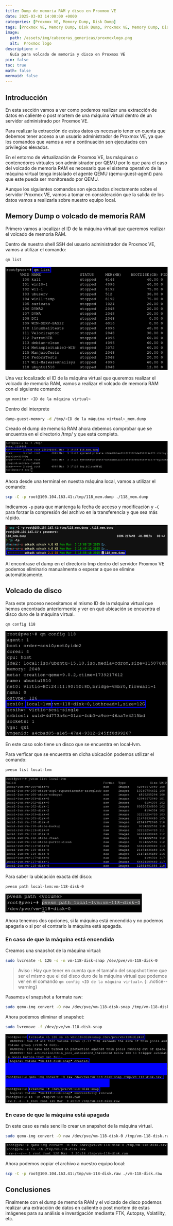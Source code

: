```yaml
---
title: Dump de memoria RAM y disco en Proxmox VE
date: 2025-03-03 14:00:00 +0000
categories: [Proxmox VE, Memory Dump, Disk Dump]
tags: [Proxmox VE, Memory Dump, Disk Dump, Proxmox VE, Memory Dump, Disk Dump, Proxmox VE, Memory Dump, Disk Dump, Proxmox VE, Memory Dump, Disk Dump]
image:
  path: /assets/img/cabeceras_genericas/proxmoxlogo.png
  alt:  Proxmox logo
description: >
  Guía para volcado de memoria y disco en Proxmox VE
pin: false  
toc: true   
math: false 
mermaid: false 
---
```


## Introducción 

En esta sección vamos a ver como podemos realizar una extracción de datos en caliente o post mortem de una máquina virtual dentro de un servidor administrado por Proxmox VE.

Para realizar la extracción de estos datos es necesario tener en cuenta que debemos tener acceso a un usuario administrador de Proxmox VE, ya que los comandos que vamos a ver a continuación son ejecutados con privilegios elevados.

En el entorno de virtualización de Proxmox VE, las máquinas o contenedores virtuales son administrador por QEMU por lo que para el caso del volcado de memoria RAM es necesario que el sistema operativo de la máquina virtual tenga instalado el agente QEMU (qemu-guest-agent) para que este pueda ser monitoreado por QEMU.

Aunque los siguientes comandos son ejecutados directamente sobre el servidor Proxmox VE, vamos a tomar en consideración que la salida de los datos vamos a realizarla sobre nuestro equipo local.

## Memory Dump o volcado de memoria RAM

Primero vamos a localizar el ID de la máquina virtual que queremos realizar el volcado de memoria RAM.

Dentro de nuestra shell SSH del usuario administrador de Proxmox VE, vamos a utilizar el comando:

```bash
qm list
```

![alt text](/assets/img/posts/proxmox_volcado_disco_ram/image.png)

Una vez localizado el ID de la máquina virtual que queremos realizar el volcado de memoria RAM, vamos a realizar el volcado de memoria RAM con el siguiente comando:

```bash
qm monitor <ID de la máquina virtual> 
```

Dentro del interprete 

```bash
dump-guest-memory -d /tmp/<ID de la máquina virtual>_mem.dump
```

Creado el dump de memoria RAM ahora debemos comprobar que se encuentra en el directorio /tmp/ y que está completo.

![alt text](/assets/img/posts/proxmox_volcado_disco_ram/image-1.png)

Ahora desde una terminal en nuestra máquina local, vamos a utilizar el comando:

```bash
scp -C -p root@100.104.163.41:/tmp/118_mem.dump ./118_mem.dump
```

Indicamos `-p` para que mantenga la fecha de acceso y modificación y `-C` para forzar la compresión del archivo en la transferencia y que sea más rápido.

![alt text](/assets/img/posts/proxmox_volcado_disco_ram/image-2.png)

Al encontrase el dump en el directorio tmp dentro del servidor Proxmox VE podemos eliminarlo manualmente o esperar a que se elimine automáticamente.

## Volcado de disco

Para este proceso necesitamos el mismo ID de la máquina virtual que hemos encontrado anteriormente y ver en qué ubicación se encuentra el disco duro de la máquina virtual.

```bash
qm config 118
```

![alt text](/assets/img/posts/proxmox_volcado_disco_ram/image-3.png)

En este caso solo tiene un disco que se encuentra en local-lvm.

Para verficar que se encuentra en dicha ubicación podemos utilizar el comando:

```bash
pvesm list local-lvm
```

![alt text](/assets/img/posts/proxmox_volcado_disco_ram/image-4.png)

Para saber la ubicación exacta del disco:

```bash
pvesm path local-lvm:vm-118-disk-0
```

![alt text](/assets/img/posts/proxmox_volcado_disco_ram/image-5.png)

Ahora tenemos dos opciones, si la máquina está encendida y no podemos apagarla o si por el contrario la máquina está apagada.

### En caso de que la máquina está encendida

Creamos una snapshot de la máquina virtual:

```bash
sudo lvcreate -L 12G -s -n vm-118-disk-snap /dev/pve/vm-118-disk-0
```
> Aviso : Hay que tener en cuenta que el tamaño del snapshot tiene que ser el mismo que el del disco duro de la máquina virtual que podemos ver en el comando `qm config <ID de la máquina virtual>`.
{: .notice--warning}

Pasamos el snapshot a formato raw:

```bash
sudo qemu-img convert -O raw /dev/pve/vm-118-disk-snap /tmp/vm-118-disk.raw
```

Ahora podemos eliminar el snapshot:

```bash
sudo lvremove -f /dev/pve/vm-118-disk-snap
```
![alt text](/assets/img/posts/proxmox_volcado_disco_ram/image-6.png)

### En caso de que la máquina está apagada

En este caso es más sencillo crear un snapshot de la máquina virtual.

```bash
sudo qemu-img convert -O raw /dev/pve/vm-118-disk-0 /tmp/vm-118-disk.raw
```

![alt text](/assets/img/posts/proxmox_volcado_disco_ram/image-7.png)

Ahora podemos copiar el archivo a nuestro equipo local:

```bash
scp -C -p root@100.104.163.41:/tmp/vm-118-disk.raw ./vm-118-disk.raw
```

## Conclusiones

Finalmente con el dump de memoria RAM y el volcado de disco podemos realizar una extracción de datos en caliente o post mortem de estas imágenes para su análisis e investigación mediante FTK, Autopsy, Volatility, etc.

